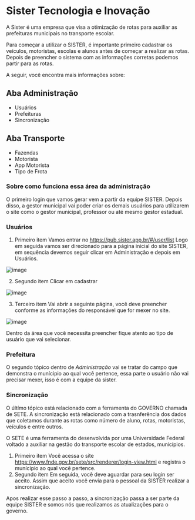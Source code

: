 # Sister Tecnologia e Inovação

A Sister é uma empresa que visa a otimização de rotas para auxiliar as prefeituras municipais no transporte escolar. 

Para começar a utilizar o SISTER, é importante primeiro cadastrar os veículos, motoristas, escolas e alunos antes de começar a realizar as rotas. Depois de preencher o sistema com as informações corretas podemos partir para as rotas. 

A seguir, você encontra mais informações sobre: 

## Aba Administração
* Usuários
* Prefeituras
* Sincronização  

## Aba Transporte 
* Fazendas
* Motorista
* App Motorista
* Tipo de Frota
  

### Sobre como funciona essa área da administração 
O primeiro login que vamos gerar vem a partir da equipe SISTER. Depois disso, a gestor municipal vai poder criar os demais usuários para utilizarem o site como o gestor municipal, professor ou até mesmo gestor estadual.

### Usuários
1. Primeiro item
Vamos entrar no https://pub.sister.app.br/#/user/list
Logo em seguida vamos ser direcionado para a página inicial do site SISTER, em sequência devemos seguir clicar em Administração e depois em Usuários.

![image](https://github.com/user-attachments/assets/e9b50a78-21ac-4920-87a4-1a774e424c95)

2. Segundo item
Clicar em cadastrar

![image](https://github.com/user-attachments/assets/c22f471a-ea34-40a7-b974-cf1078cbd7ab)

3. Terceiro item
Vai abrir a seguinte página, você deve preencher conforme as informações do responsável que for mexer no site.

![image](https://github.com/user-attachments/assets/fe8dff8a-4bf1-4ef4-a296-c0f6ca4ef1df)

Dentro da área que você necessita preencher fique atento ao tipo de usuário que vai selecionar.


### Prefeitura
O segundo tópico dentro de *Administração* vai se tratar do campo que demonstra o munícipio ao qual você pertence, essa parte o usuário não vai precisar mexer, isso é com a equipe da sister.

### Sincronização
O últímo tópico está relacionado com a ferramenta do GOVERNO chamada de SETE. A sincronização está relacionado com a trasnferência dos dados que coletamos durante as rotas como número de aluno, rotas, motoristas, veículos e entre outros.

O SETE é uma ferramenta do desenvolvida por uma Universidade Federal voltado a auxiliar na gestão do transporte escolar de estados, municípios.

1. Primeiro item
  Você acessa o site https://www.fnde.gov.br/sete/src/renderer/login-view.html e registra o munícipio ao qual você pertence.
2. Segundo item
   Em seguida, você deve aguardar para seu login ser aceito. Assim que aceito você envia para o pessoal da SISTER realizar a sincronização.

Apos realizar esse passo a passo, a sincronização passa a ser parte da equipe SISTER e somos nós que realizamos as atualizações para o governo.
